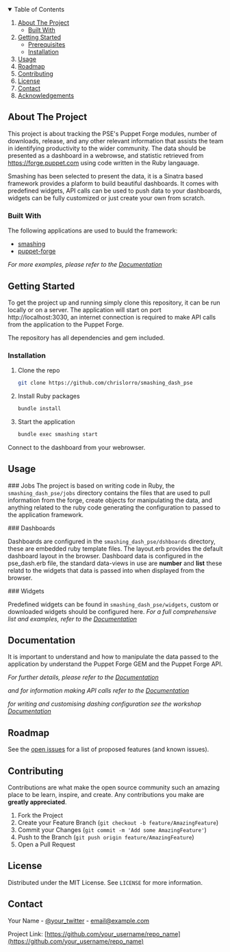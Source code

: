<!-- TABLE OF CONTENTS -->
<details open="open">
  <summary>Table of Contents</summary>
  <ol>
    <li>
      <a href="#about-the-project">About The Project</a>
      <ul>
        <li><a href="#built-with">Built With</a></li>
      </ul>
    </li>
    <li>
      <a href="#getting-started">Getting Started</a>
      <ul>
        <li><a href="#prerequisites">Prerequisites</a></li>
        <li><a href="#installation">Installation</a></li>
      </ul>
    </li>
    <li><a href="#usage">Usage</a></li>
    <li><a href="#roadmap">Roadmap</a></li>
    <li><a href="#contributing">Contributing</a></li>
    <li><a href="#license">License</a></li>
    <li><a href="#contact">Contact</a></li>
    <li><a href="#acknowledgements">Acknowledgements</a></li>
  </ol>
</details>

<!-- ABOUT THE PROJECT -->
## About The Project

This project is about tracking the PSE's Puppet Forge modules, number of downloads, release, and any other relevant information that assists the team in identifying productivity to the wider community.  The data should be presented as a dashboard in a webrowse, and statistic retrieved from https://forge.puppet.com using code written in the Ruby langauage.

Smashing has been selected to present the data, it is a Sinatra based framework provides a plaform to build beautiful dashboards. It comes with predefined widgets, API calls can be used to push data to your dashboards, widgets can be fully customized or just create your own from scratch.

### Built With

The following applications are used to buuld the framework:

* [smashing](https://smashing.github.io/)
* [puppet-forge](https://rubygems.org/gems/puppet_forge)

_For more examples, please refer to the [Documentation](https://github.com/Smashing/smashing/wiki)_

<!-- GETTING STARTED -->
## Getting Started

To get the project up and running simply clone this repository, it can be run locally or on a server.  The application will start on port http://localhost:3030, an internet connection is required to make API calls from the application to the Puppet Forge.

The repository has all dependencies and gem included.

### Installation

1. Clone the repo
   ```sh
   git clone https://github.com/chrislorro/smashing_dash_pse
   ```
2. Install Ruby packages
   ```sh
   bundle install
   ```
3. Start the application
   ```sh
   bundle exec smashing start
   ```

Connect to the dashboard from your webrowser.

<!-- USAGE EXAMPLES -->
## Usage

### Jobs 
The project is based on writing code in Ruby, the `smashing_dash_pse/jobs` directory contains the files that are used to pull information from the forge, create objects for manipulating the data, and anything related to the ruby code generating the configuration to passed to the application framework.


### Dashboards

Dashboards are configured in the `smashing_dash_pse/dshboards` directory, these are embedded ruby template files.  The layout.erb provides the default dashboard layout in the browser.  Dashboard data is configured in the pse_dash.erb file, the standard data-views in use are **number** and **list** these relatd to the widgets that data is passed into when displayed from the browser. 


### Widgets

Predefined widgets can be found in `smashing_dash_pse/widgets`, custom or downloaded widgets should be configured here.  _For a full comprehensive list and examples, refer to the [Documentation](https://github.com/Smashing/smashing/wiki/Additional-Widgets)_


## Documentation

It is important to understand and how to manipulate the data passed to the application by understand the Puppet Forge GEM and the Puppet Forge API.

_For further details, please refer to the [Documentation](https://forgeapi.puppet.com)_

_and for information making API calls refer to the [Documentation](https://github.com/puppetlabs/forge-ruby#puppet-forge)_

_for writing and customising dashing configuration see the workshop [Documentation](https://github.com/Smashing/smashing/wiki/Dashing-Workshop)_

<!-- ROADMAP -->
## Roadmap

See the [open issues](https://trello.com/b/ri9PuQXn/pse-okr-dashboard-forge) for a list of proposed features (and known issues).

<!-- CONTRIBUTING -->
## Contributing

Contributions are what make the open source community such an amazing place to be learn, inspire, and create. Any contributions you make are **greatly appreciated**.

1. Fork the Project
2. Create your Feature Branch (`git checkout -b feature/AmazingFeature`)
3. Commit your Changes (`git commit -m 'Add some AmazingFeature'`)
4. Push to the Branch (`git push origin feature/AmazingFeature`)
5. Open a Pull Request

<!-- LICENSE -->
## License

Distributed under the MIT License. See `LICENSE` for more information.

<!-- CONTACT -->
## Contact

Your Name - [@your_twitter](https://twitter.com/your_username) - email@example.com

Project Link: [https://github.com/your_username/repo_name](https://github.com/your_username/repo_name)
